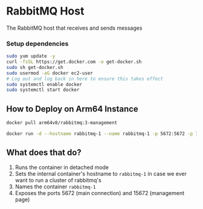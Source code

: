 # RabbitMQ Host

The RabbitMQ host that receives and sends messages

### Setup dependencies
```bash
sudo yum update -y
curl -fsSL https://get.docker.com -o get-docker.sh
sudo sh get-docker.sh
sudo usermod -aG docker ec2-user
# Log out and log back in here to ensure this takes effect
sudo systemctl enable docker
sudo systemctl start docker
```

## How to Deploy on Arm64 Instance
```bash
docker pull arm64v8/rabbitmq:3-management

docker run -d --hostname rabbitmq-1 --name rabbitmq-1 -p 5672:5672 -p 15672:15672 arm64v8/rabbitmq:3-management
```

## What does that do?
1. Runs the container in detached mode
2. Sets the internal container's hostname to `rabbitmq-1` in case we ever want to run a cluster of rabbitmq's
3. Names the container `rabbitmq-1`
4. Exposes the ports 5672 (main connection) and 15672 (management page)
